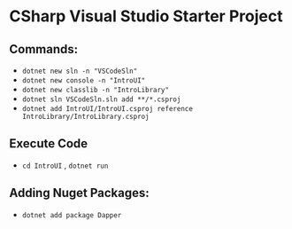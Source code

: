 
# CSharp Visual Studio Starter Project

**Commands:**
---

- `dotnet new sln -n "VSCodeSln"` 
- `dotnet new console -n "IntroUI"`
- `dotnet new classlib -n "IntroLibrary"`
- `dotnet sln VSCodeSln.sln add **/*.csproj`
- `dotnet add IntroUI/IntroUI.csproj reference IntroLibrary/IntroLibrary.csproj`

**Execute Code**
---

- `cd IntroUI` , `dotnet run`

**Adding Nuget Packages:**
---

- `dotnet add package Dapper`
